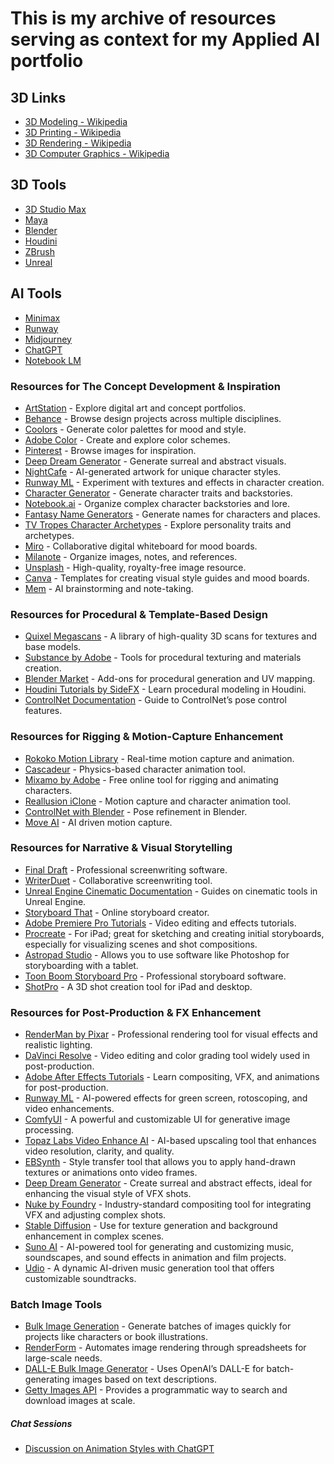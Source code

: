 # This is my archive of resources serving as context for my Applied AI portfolio

## 3D Links
- [3D Modeling - Wikipedia](https://en.wikipedia.org/wiki/3D_modeling)
- [3D Printing - Wikipedia](https://en.wikipedia.org/wiki/3D_printing)
- [3D Rendering - Wikipedia](https://en.wikipedia.org/wiki/3D_rendering)
- [3D Computer Graphics - Wikipedia](https://en.wikipedia.org/wiki/3D_computer_graphics)

## 3D Tools
- [3D Studio Max](https://www.autodesk.com/products/3ds-max/)
- [Maya](https://www.autodesk.com/products/maya/)
- [Blender](https://www.blender.org)
- [Houdini](https://www.sidefx.com/)
- [ZBrush](https://www.maxon.net/en/zbrush)
- [Unreal](https://www.unrealengine.com/en-US)

## AI Tools
- [Minimax](https://hailuoai.video/)
- [Runway](https://runwayml.com/)
- [Midjourney](https://midjourney.com/)
- [ChatGPT](https://chat.openai.com/)
- [Notebook LM](https://notebooklm.google.com/)

### Resources for The Concept Development & Inspiration
- [ArtStation](https://www.artstation.com/) - Explore digital art and concept portfolios.
- [Behance](https://www.behance.net/) - Browse design projects across multiple disciplines.
- [Coolors](https://coolors.co/) - Generate color palettes for mood and style.
- [Adobe Color](https://color.adobe.com/create) - Create and explore color schemes.
- [Pinterest](https://www.pinterest.com/) - Browse images for inspiration.
- [Deep Dream Generator](https://deepdreamgenerator.com/) - Generate surreal and abstract visuals.
- [NightCafe](https://creator.nightcafe.studio/) - AI-generated artwork for unique character styles.
- [Runway ML](https://runwayml.com/) - Experiment with textures and effects in character creation.
- [Character Generator](https://www.character-generator.org.uk/) - Generate character traits and backstories.
- [Notebook.ai](https://www.notebook.ai/) - Organize complex character backstories and lore.
- [Fantasy Name Generators](https://www.fantasynamegenerators.com/) - Generate names for characters and places.
- [TV Tropes Character Archetypes](https://tvtropes.org/pmwiki/pmwiki.php/Main/Characters) - Explore personality traits and archetypes.
- [Miro](https://miro.com/) - Collaborative digital whiteboard for mood boards.
- [Milanote](https://www.milanote.com/) - Organize images, notes, and references.
- [Unsplash](https://unsplash.com/) - High-quality, royalty-free image resource.
- [Canva](https://www.canva.com/) - Templates for creating visual style guides and mood boards.
- [Mem](https://get.mem.ai/) - AI brainstorming and note-taking.

### Resources for Procedural & Template-Based Design
- [Quixel Megascans](https://quixel.com/megascans/) - A library of high-quality 3D scans for textures and base models.
- [Substance by Adobe](https://www.adobe.com/products/substance3d.html) - Tools for procedural texturing and materials creation.
- [Blender Market](https://blendermarket.com/) - Add-ons for procedural generation and UV mapping.
- [Houdini Tutorials by SideFX](https://www.sidefx.com/learn/) - Learn procedural modeling in Houdini.
- [ControlNet Documentation](https://github.com/lllyasviel/ControlNet) - Guide to ControlNet’s pose control features.

### Resources for Rigging & Motion-Capture Enhancement
- [Rokoko Motion Library](https://www.rokoko.com/) - Real-time motion capture and animation.
- [Cascadeur](https://cascadeur.com/) - Physics-based character animation tool.
- [Mixamo by Adobe](https://www.mixamo.com/) - Free online tool for rigging and animating characters.
- [Reallusion iClone](https://www.reallusion.com/iclone/) - Motion capture and character animation tool.
- [ControlNet with Blender](https://github.com/lllyasviel/ControlNet) - Pose refinement in Blender.
- [Move AI](https://www.move.ai) - AI driven motion capture.

### Resources for Narrative & Visual Storytelling
- [Final Draft](https://www.finaldraft.com/) - Professional screenwriting software.
- [WriterDuet](https://www.writerduet.com/) - Collaborative screenwriting tool.
- [Unreal Engine Cinematic Documentation](https://docs.unrealengine.com/en-US/index.html) - Guides on cinematic tools in Unreal Engine.
- [Storyboard That](https://www.storyboardthat.com/) - Online storyboard creator.
- [Adobe Premiere Pro Tutorials](https://helpx.adobe.com/premiere-pro/tutorials.html) - Video editing and effects tutorials.
- [Procreate](https://procreate.art/) - For iPad; great for sketching and creating initial storyboards, especially for visualizing scenes and shot compositions.
- [Astropad Studio](https://astropad.com/product/studio/) - Allows you to use software like Photoshop for storyboarding with a tablet.
- [Toon Boom Storyboard Pro](https://www.toonboom.com/products/storyboardpro) - Professional storyboard software.
- [ShotPro](https://www.shotpro.com/) - A 3D shot creation tool for iPad and desktop.

### Resources for Post-Production & FX Enhancement
- [RenderMan by Pixar](https://renderman.pixar.com/) - Professional rendering tool for visual effects and realistic lighting.
- [DaVinci Resolve](https://www.blackmagicdesign.com/products/davinciresolve/) - Video editing and color grading tool widely used in post-production.
- [Adobe After Effects Tutorials](https://helpx.adobe.com/after-effects/tutorials.html) - Learn compositing, VFX, and animations for post-production.
- [Runway ML](https://runwayml.com/) - AI-powered effects for green screen, rotoscoping, and video enhancements.
- [ComfyUI](https://github.com/comfyanonymous/ComfyUI) - A powerful and customizable UI for generative image processing.
- [Topaz Labs Video Enhance AI](https://www.topazlabs.com/video-enhance-ai) - AI-based upscaling tool that enhances video resolution, clarity, and quality.
- [EBSynth](https://ebsynth.com/) - Style transfer tool that allows you to apply hand-drawn textures or animations onto video frames.
- [Deep Dream Generator](https://deepdreamgenerator.com/) - Create surreal and abstract effects, ideal for enhancing the visual style of VFX shots.
- [Nuke by Foundry](https://www.foundry.com/products/nuke) - Industry-standard compositing tool for integrating VFX and adjusting complex shots.
- [Stable Diffusion](https://stability.ai/) - Use for texture generation and background enhancement in complex scenes.
- [Suno AI](https://www.suno.ai/) - AI-powered tool for generating and customizing music, soundscapes, and sound effects in animation and film projects.
- [Udio](https://www.udio.ai/) - A dynamic AI-driven music generation tool that offers customizable soundtracks.

### Batch Image Tools
- [Bulk Image Generation](https://bulkimagegeneration.com/) - Generate batches of images quickly for projects like characters or book illustrations.
- [RenderForm](https://renderform.io/bulk-image-generation/) - Automates image rendering through spreadsheets for large-scale needs.
- [DALL-E Bulk Image Generator](https://theresanaiforthat.com/ai/dall-e-bulk-image-generator/) - Uses OpenAI’s DALL-E for batch-generating images based on text descriptions.
- [Getty Images API](https://developers.gettyimages.com/) - Provides a programmatic way to search and download images at scale.

##### Chat Sessions
- [Discussion on Animation Styles with ChatGPT](https://github.com/lionbrush/3d-ai/blob/main/docs/animation-styles.md)
